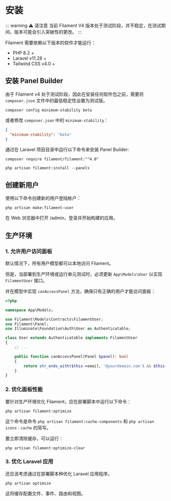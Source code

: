 # 安装

::: warning ⚠️ 请注意️
当前 Filament V4 版本处于测试阶段，并不稳定，在测试期间，版本可能会引入突破性的更改。
:::

Filament 需要依赖以下版本的软件才能运行：

- PHP 8.2 +
- Laravel v11.28 +
- Tailwind CSS v4.0 +

## 安装 Panel Builder

由于 Filament v4 处于测试阶段，因此在安装任何软件包之前，需要将 `composer.json` 文件中的最低稳定性设置为测试版。

```shell
composer config minimum-stability beta
```

或者修改 `composer.json` 中的 `minimum-stability`：

```json
{
  "minimum-stability": "beta"
}
```

通过在 Laravel 项目目录中运行以下命令来安装 Panel Builder:

```shell
composer require filament/filament:"^4.0"

php artisan filament:install --panels
```

## 创建新用户

使用以下命令创建新的用户登陆帐户：

```shell
php artisan make:filament-user
```

在 Web 浏览器中打开 /admin，登录并开始构建的应用。

## 生产环境

### 1. 允许用户访问面板

默认情况下，所有用户模型都可以本地访问 Filament。

但是，当部署到生产环境或运行单元测试时，必须更新 `App\Models\User` 以实现 `FilamentUser` 接口。

并在模型中实现 `canAccessPanel` 方法，确保只有正确的用户才能访问面板：

```php
<?php

namespace App\Models;

use Filament\Models\Contracts\FilamentUser;
use Filament\Panel;
use Illuminate\Foundation\Auth\User as Authenticatable;

class User extends Authenticatable implements FilamentUser
{
    // ...

    public function canAccessPanel(Panel $panel): bool
    {
        return str_ends_with($this->email, '@yourdomain.com') && $this->hasVerifiedEmail();
    }
}
```

### 2. 优化面板性能

要针对生产环境优化 Filament，应在部署脚本中运行以下命令：

```shell
php artisan filament:optimize
```

这个命令是命令 `php artisan filament:cache-components` 和 `php artisan icons：cache` 的简写。

要立即清除缓存，可以运行：

```shell
php artisan filament:optimize-clear
```

### 3. 优化 Laravel 应用

还应该考虑通过在部署脚本种优化 Laravel 应用程序。

```shell
php artisan optimize
```

这将缓存配置文件、事件、路由和视图。

